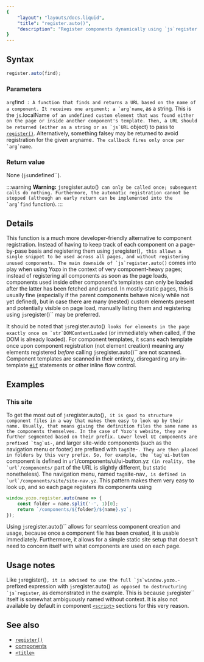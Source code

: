 ```yaml
---
{
	"layout": "layouts/docs.liquid",
	"title": "register.auto()",
	"description": "Register components dynamically using `js`register.auto()``, depending on whether or not it is found in the document or in other component templates."
}
---
```


## Syntax

```js
register.auto(find);
```

### Parameters

`arg`find``
: A function that finds and returns a URL based on the name of a component. It receives one argument; a `arg`name``, as a string. This is the `js`.localName`` of an undefined custom element that was found either on the page or inside another component's template. Then, a URL should be returned (either as a string or as `js`URL`` object) to pass to [`register()`](/docs/register/). Alternatively, something falsey may be returned to avoid registration for the given `arg`name``. The callback fires only once per `arg`name``.

### Return value

None (`js`undefined``).

:::warning
**Warning:** `js`register.auto()`` can only be called once; subsequent calls do nothing. Furthermore, the automatic registration cannot be stopped (although an early return can be implemented into the `arg`find`` function).
:::

## Details

This function is a much more developer-friendly alternative to component registration. Instead of having to keep track of each component on a page-by-pase basis and registering them using `js`register()``, this allows a single snippet to be used across all pages, and without registering unused components. The main downside of `js`register.auto()`` comes into play when using Yozo in the context of very component-heavy pages; instead of registering all components as soon as the page loads, components used inside other component's templates can only be loaded after the latter has been fetched and parsed. In mostly-static pages, this is usually fine (especially if the parent components behave nicely while not yet defined), but in case there are many (nested) custom elements present and potentially visible on page load, manually listing them and registering using `js`register()`` may be preferred.

It should be noted that `js`register.auto()`` looks for elements in the page exactly once on `str`DOMContentLoaded`` (or immediately when called, if the DOM is already loaded). For component templates, it scans each template once upon component registration (not element creation) meaning any elements registered _before_ calling `js`register.auto()`` are not scanned. Component templates are scanned in their entirety, disregarding any in-template [`#if`](/docs/components/template/if-else/) statements or other inline flow control.

## Examples

### This site

To get the most out of `js`register.auto()``, it is good to structure component files in a way that makes them easy to look up by their name. Usually, that means giving the definition files the same name as the components themselves. In the case of Yozo's website, they are further segmented based on their prefix. Lower level UI components are prefixed `tag`ui-``, and larger site-wide components (such as the navigation menu or footer) are prefixed with `tag`site-``. They are then placed in folders by this very prefix. So, for example, the `tag`ui-button`` component is defined in `url`/components/ui/ui-button.yz`` (in reality, the `url`/components/`` part of the URL is slightly different, but static nonetheless). The navigation menu, named `tag`site-nav``, is defined in `url`/components/site/site-nav.yz``. This pattern makes them very easy to look up, and so each page registers its components using

```js
window.yozo.register.auto(name => {
	const folder = name.split('-', 1)[0];
	return `/components/${folder}/${name}.yz`;
});
```

Using `js`register.auto()`` allows for seamless component creation and usage, because once a component file has been created, it is usable immediately. Furthermore, it allows for a simple static site setup that doesn't need to concern itself with what components are used on each page.

## Usage notes

Like `js`register()``, it is advised to use the full `js`window.yozo.``-prefixed expression with `js`register.auto()`` as opposed to destructuring `js`register``, as demonstrated in the example. This is because `js`register`` itself is somewhat ambiguously named without context. It is also not available by default in component [`<script>`](/docs/components/script/) sections for this very reason.

## See also

- [`register()`](/docs/register/)
- [components](/docs/components/)
- [`<title>`](/docs/components/title/)
